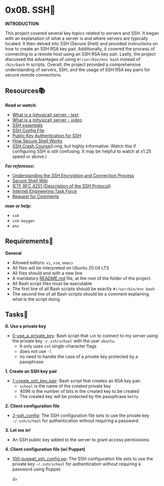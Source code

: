 # 0x0B. SSH:shell:
**INTRODUCTION**

This project covered several key topics related to servers and SSH. It began with an explanation of what a server is and where servers are typically located. It then delved into SSH (Secure Shell) and provided instructions on how to create an SSH RSA key pair. Additionally, it covered the process of connecting to a remote host using an SSH RSA key pair. Lastly, the project discussed the advantages of using `#!/usr/bin/env bash` instead of `/bin/bash` in scripts. Overall, the project provided a comprehensive understanding of servers, SSH, and the usage of SSH RSA key pairs for secure remote connections.

## Resources:books:
***Read or watch:***
- [What is a (physical) server - text](https://en.m.wikipedia.org/wiki/Server_(computing)#Hardware_requirement)
- [What is a (physical) server - video](https://youtu.be/B1ANfsDyjeA)
- [SSH essentials](https://www.digitalocean.com/community/tutorials/ssh-essentials-working-with-ssh-servers-clients-and-keys)
- [SSH Config File](https://www.ssh.com/academy/ssh/config)
- [Public Key Authentication for SSH](https://www.ssh.com/academy/ssh/public-key-authentication)
- [How Secure Shell Works](https://youtu.be/ORcvSkgdA58)
- [SSH Crash Course](https://youtu.be/hQWRp-FdTpc)(Long, but highly informative. Watch this if configuring SSH is still confusing. It may be helpful to watch at x1.25 speed or above.)

***For reference:***
- [Understanding the SSH Encryption and Connection Process](https://www.digitalocean.com/community/tutorials/understanding-the-ssh-encryption-and-connection-process)
- [Secure Shell Wiki](https://en.m.wikipedia.org/wiki/Secure_Shell)
- [IETF RFC 4251 (Description of the SSH Protocol)](https://www.ietf.org/rfc/rfc4251.txt)
- [Internet Engineering Task Force](https://en.m.wikipedia.org/wiki/Internet_Engineering_Task_Force)
- [Request for Comments](https://en.m.wikipedia.org/wiki/Request_for_Comments)

***man or help:***
- `ssh`
- `ssh-keygen`
- `env`

## Requirements:round_pushpin:
**General**
- Allowed editors: `vi`, `vim`, `emacs`
- All files will be interpreted on Ubuntu 20.04 LTS
- All files should end with a new line
- A mandatory [README.md](./README.md) file, at the root of the folder of the project.
- All Bash script files must be executable
- The first line of all Bash scripts should be exactly `#!/usr/bin/env bash`
- The second line of all Bash scripts should be a comment explaining what is the script doing

## Tasks:page_with_curl:

**0. Use a private key**
- [0-use_a_private_key](./0-use_a_private_key): Bash script that `ssh` to connect to my server using the private key `~/.ssh/school` with the user `ubuntu`.
  - It only uses `ssh` single-character flags
  - does not use `-l`
  - no need to handle the case of a private key protected by a passphrase

**1. Create an SSH key pair**
- [1-create_ssh_key_pair](./1-create_ssh_key_pair): Bash script that creates an RSA key pair.
  - `school` is the name of the created private key
  - 4096 is the number of bits in the created key to be created
  - The created key will be protected by the passphrase `betty`

**2. Client configuration file**
- [2-ssh_config](./2-ssh_config): The SSH configuration file sets to use the private key `~/.ssh/school` for authentication without requiring a password.

**3. Let me in!**
- An SSH public key added to the server to grant access permissions.

**4. Client configuration file (w/ Puppet)**
- [100-puppet_ssh_config.pp](./100-puppet_ssh_config.pp): The SSH configuration file sets to use the private key `~/.ssh/school` for authentication without requiring a password using Puppet.

    :+1:
